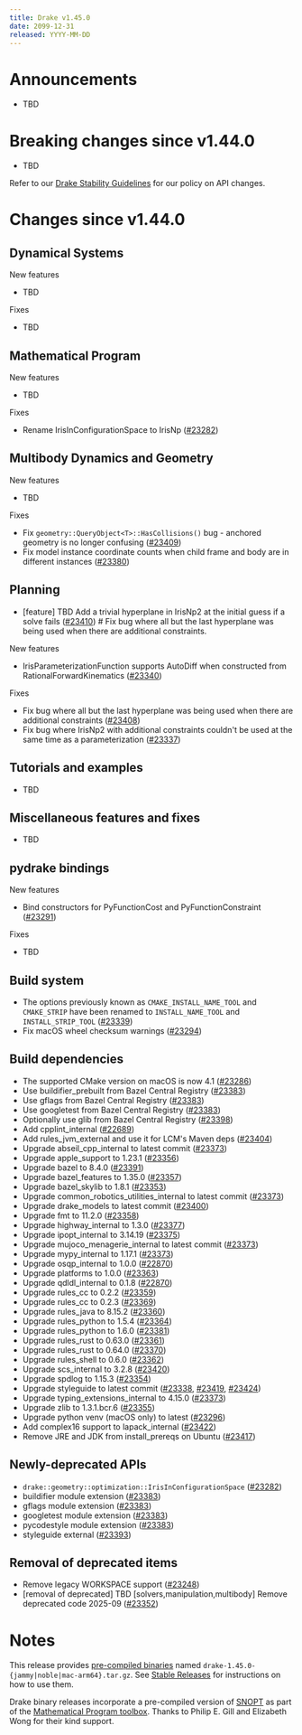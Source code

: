 ```yaml
---
title: Drake v1.45.0
date: 2099-12-31
released: YYYY-MM-DD
---
```


# Announcements

* TBD

# Breaking changes since v1.44.0

* TBD

Refer to our [Drake Stability Guidelines](/stable.html) for our policy
on API changes.

# Changes since v1.44.0

## Dynamical Systems

<!-- <relnotes for systems go here> -->


New features

* TBD

Fixes

* TBD

## Mathematical Program

<!-- <relnotes for solvers go here> -->


New features

* TBD

Fixes

* Rename IrisInConfigurationSpace to IrisNp ([#23282][_#23282])

## Multibody Dynamics and Geometry

<!-- <relnotes for geometry,multibody go here> -->


New features

* TBD

Fixes

* Fix `geometry::QueryObject<T>::HasCollisions()` bug - anchored geometry is no longer confusing ([#23409][_#23409])
* Fix model instance coordinate counts when child frame and body are in different instances ([#23380][_#23380])

## Planning

<!-- <relnotes for planning go here> -->

* [feature] TBD Add a trivial hyperplane in IrisNp2 at the initial guess if a solve fails ([#23410][_#23410])  # Fix bug where all but the last hyperplane was being used when there are additional constraints.

New features

* IrisParameterizationFunction supports AutoDiff when constructed from RationalForwardKinematics ([#23340][_#23340])

Fixes

* Fix bug where all but the last hyperplane was being used when there are additional constraints ([#23408][_#23408])
* Fix bug where IrisNp2 with additional constraints couldn't be used at the same time as a parameterization ([#23337][_#23337])

## Tutorials and examples

<!-- <relnotes for examples,tutorials go here> -->

* TBD

## Miscellaneous features and fixes

<!-- <relnotes for common,math,lcm,lcmtypes,manipulation,perception,visualization go here> -->

* TBD

## pydrake bindings

<!-- <relnotes for bindings go here> -->


New features

* Bind constructors for PyFunctionCost and PyFunctionConstraint ([#23291][_#23291])

Fixes

* TBD

## Build system

<!-- <relnotes for cmake,doc,setup,third_party,tools go here> -->

* The options previously known as `CMAKE_INSTALL_NAME_TOOL` and `CMAKE_STRIP` have been renamed to `INSTALL_NAME_TOOL` and `INSTALL_STRIP_TOOL` ([#23339][_#23339])
* Fix macOS wheel checksum warnings ([#23294][_#23294])

## Build dependencies

<!-- <relnotes for workspace go here> -->

* The supported CMake version on macOS is now 4.1 ([#23286][_#23286])
* Use buildifier_prebuilt from Bazel Central Registry ([#23383][_#23383])
* Use gflags from Bazel Central Registry ([#23383][_#23383])
* Use googletest from Bazel Central Registry ([#23383][_#23383])
* Optionally use glib from Bazel Central Registry ([#23398][_#23398])
* Add cpplint_internal ([#22689][_#22689])
* Add rules_jvm_external and use it for LCM's Maven deps ([#23404][_#23404])
* Upgrade abseil_cpp_internal to latest commit ([#23373][_#23373])
* Upgrade apple_support to 1.23.1 ([#23356][_#23356])
* Upgrade bazel to 8.4.0 ([#23391][_#23391])
* Upgrade bazel_features to 1.35.0 ([#23357][_#23357])
* Upgrade bazel_skylib to 1.8.1 ([#23353][_#23353])
* Upgrade common_robotics_utilities_internal to latest commit ([#23373][_#23373])
* Upgrade drake_models to latest commit ([#23400][_#23400])
* Upgrade fmt to 11.2.0 ([#23358][_#23358])
* Upgrade highway_internal to 1.3.0 ([#23377][_#23377])
* Upgrade ipopt_internal to 3.14.19 ([#23375][_#23375])
* Upgrade mujoco_menagerie_internal to latest commit ([#23373][_#23373])
* Upgrade mypy_internal to 1.17.1 ([#23373][_#23373])
* Upgrade osqp_internal to 1.0.0 ([#22870][_#22870])
* Upgrade platforms to 1.0.0 ([#23363][_#23363])
* Upgrade qdldl_internal to 0.1.8 ([#22870][_#22870])
* Upgrade rules_cc to 0.2.2 ([#23359][_#23359])
* Upgrade rules_cc to 0.2.3 ([#23369][_#23369])
* Upgrade rules_java to 8.15.2 ([#23360][_#23360])
* Upgrade rules_python to 1.5.4 ([#23364][_#23364])
* Upgrade rules_python to 1.6.0 ([#23381][_#23381])
* Upgrade rules_rust to 0.63.0 ([#23361][_#23361])
* Upgrade rules_rust to 0.64.0 ([#23370][_#23370])
* Upgrade rules_shell to 0.6.0 ([#23362][_#23362])
* Upgrade scs_internal to 3.2.8 ([#23420][_#23420])
* Upgrade spdlog to 1.15.3 ([#23354][_#23354])
* Upgrade styleguide to latest commit ([#23338][_#23338], [#23419][_#23419], [#23424][_#23424])
* Upgrade typing_extensions_internal to 4.15.0 ([#23373][_#23373])
* Upgrade zlib to 1.3.1.bcr.6 ([#23355][_#23355])
* Upgrade python venv (macOS only) to latest ([#23296][_#23296])
* Add complex16 support to lapack_internal ([#23422][_#23422])
* Remove JRE and JDK from install_prereqs on Ubuntu ([#23417][_#23417])

## Newly-deprecated APIs

* `drake::geometry::optimization::IrisInConfigurationSpace` ([#23282][_#23282])
* buildifier module extension ([#23383][_#23383])
* gflags module extension ([#23383][_#23383])
* googletest module extension ([#23383][_#23383])
* pycodestyle module extension ([#23383][_#23383])
* styleguide external ([#23393][_#23393])

## Removal of deprecated items

* Remove legacy WORKSPACE support ([#23248][_#23248])
* [removal of deprecated] TBD [solvers,manipulation,multibody] Remove deprecated code 2025-09 ([#23352][_#23352])

# Notes


This release provides [pre-compiled binaries](https://github.com/RobotLocomotion/drake/releases/tag/v1.45.0) named
``drake-1.45.0-{jammy|noble|mac-arm64}.tar.gz``. See [Stable Releases](/from_binary.html#stable-releases) for instructions on how to use them.

Drake binary releases incorporate a pre-compiled version of [SNOPT](https://ccom.ucsd.edu/~optimizers/solvers/snopt/) as part of the
[Mathematical Program toolbox](https://drake.mit.edu/doxygen_cxx/group__solvers.html). Thanks to
Philip E. Gill and Elizabeth Wong for their kind support.

<!-- <begin issue links> -->
[_#22689]: https://github.com/RobotLocomotion/drake/pull/22689
[_#22870]: https://github.com/RobotLocomotion/drake/pull/22870
[_#23248]: https://github.com/RobotLocomotion/drake/pull/23248
[_#23282]: https://github.com/RobotLocomotion/drake/pull/23282
[_#23286]: https://github.com/RobotLocomotion/drake/pull/23286
[_#23291]: https://github.com/RobotLocomotion/drake/pull/23291
[_#23294]: https://github.com/RobotLocomotion/drake/pull/23294
[_#23296]: https://github.com/RobotLocomotion/drake/pull/23296
[_#23337]: https://github.com/RobotLocomotion/drake/pull/23337
[_#23338]: https://github.com/RobotLocomotion/drake/pull/23338
[_#23339]: https://github.com/RobotLocomotion/drake/pull/23339
[_#23340]: https://github.com/RobotLocomotion/drake/pull/23340
[_#23352]: https://github.com/RobotLocomotion/drake/pull/23352
[_#23353]: https://github.com/RobotLocomotion/drake/pull/23353
[_#23354]: https://github.com/RobotLocomotion/drake/pull/23354
[_#23355]: https://github.com/RobotLocomotion/drake/pull/23355
[_#23356]: https://github.com/RobotLocomotion/drake/pull/23356
[_#23357]: https://github.com/RobotLocomotion/drake/pull/23357
[_#23358]: https://github.com/RobotLocomotion/drake/pull/23358
[_#23359]: https://github.com/RobotLocomotion/drake/pull/23359
[_#23360]: https://github.com/RobotLocomotion/drake/pull/23360
[_#23361]: https://github.com/RobotLocomotion/drake/pull/23361
[_#23362]: https://github.com/RobotLocomotion/drake/pull/23362
[_#23363]: https://github.com/RobotLocomotion/drake/pull/23363
[_#23364]: https://github.com/RobotLocomotion/drake/pull/23364
[_#23369]: https://github.com/RobotLocomotion/drake/pull/23369
[_#23370]: https://github.com/RobotLocomotion/drake/pull/23370
[_#23373]: https://github.com/RobotLocomotion/drake/pull/23373
[_#23375]: https://github.com/RobotLocomotion/drake/pull/23375
[_#23377]: https://github.com/RobotLocomotion/drake/pull/23377
[_#23380]: https://github.com/RobotLocomotion/drake/pull/23380
[_#23381]: https://github.com/RobotLocomotion/drake/pull/23381
[_#23383]: https://github.com/RobotLocomotion/drake/pull/23383
[_#23391]: https://github.com/RobotLocomotion/drake/pull/23391
[_#23393]: https://github.com/RobotLocomotion/drake/pull/23393
[_#23398]: https://github.com/RobotLocomotion/drake/pull/23398
[_#23400]: https://github.com/RobotLocomotion/drake/pull/23400
[_#23404]: https://github.com/RobotLocomotion/drake/pull/23404
[_#23408]: https://github.com/RobotLocomotion/drake/pull/23408
[_#23409]: https://github.com/RobotLocomotion/drake/pull/23409
[_#23410]: https://github.com/RobotLocomotion/drake/pull/23410
[_#23417]: https://github.com/RobotLocomotion/drake/pull/23417
[_#23419]: https://github.com/RobotLocomotion/drake/pull/23419
[_#23420]: https://github.com/RobotLocomotion/drake/pull/23420
[_#23422]: https://github.com/RobotLocomotion/drake/pull/23422
[_#23424]: https://github.com/RobotLocomotion/drake/pull/23424
<!-- <end issue links> -->

<!--
  Current oldest_commit c42ecc52288850fad9c171218538eadb201c0b6b (exclusive).
  Current newest_commit 9e2f4ba8e3c69a4ea15a22b3b5391fc4d6aea342 (inclusive).
-->

